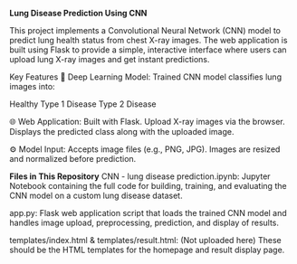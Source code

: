 **Lung Disease Prediction Using CNN**

This project implements a Convolutional Neural Network (CNN) model to predict lung health status from chest X-ray images. The web application is built using Flask to provide a simple, interactive interface where users can upload lung X-ray images and get instant predictions.

Key Features
🧠 Deep Learning Model: Trained CNN model classifies lung images into:

Healthy
Type 1 Disease
Type 2 Disease

🌐 Web Application:
Built with Flask.
Upload X-ray images via the browser.
Displays the predicted class along with the uploaded image.

⚙️ Model Input:
Accepts image files (e.g., PNG, JPG).
Images are resized and normalized before prediction.

**Files in This Repository**
CNN - lung disease prediction.ipynb: Jupyter Notebook containing the full code for building, training, and evaluating the CNN model on a custom lung disease dataset.

app.py: Flask web application script that loads the trained CNN model and handles image upload, preprocessing, prediction, and display of results.

templates/index.html & templates/result.html: (Not uploaded here) These should be the HTML templates for the homepage and result display page.
